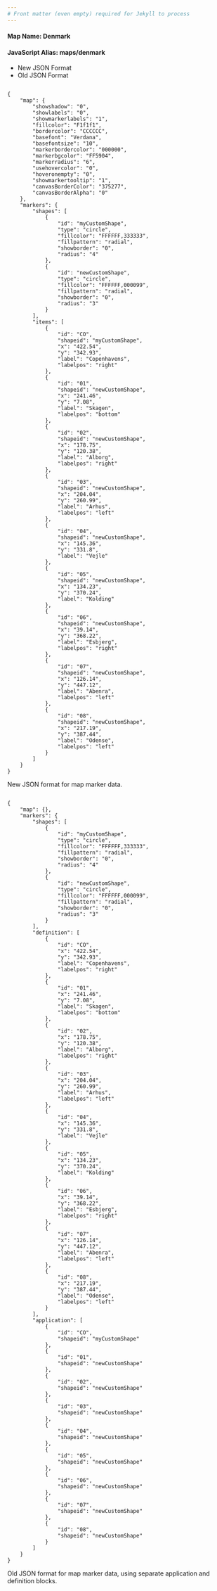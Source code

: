 ```yaml
---
# Front matter (even empty) required for Jekyll to process
---
```


#### Map Name: Denmark

#### JavaScript Alias: maps/denmark


<div class="code-wrapper">
<ul class='code-tabs'>
    <li class='active'>
        <a data-toggle='new-json'>New JSON Format</a>
    </li>
    <li>
        <a data-toggle='old-json'>Old JSON Format</a>
    </li>
</ul>
<div class='tab-content'>
    
<div class='tab new-json-tab active'>
<pre><code class="language-javascript">
{
    "map": {
        "showshadow": "0",
        "showlabels": "0",
        "showmarkerlabels": "1",
        "fillcolor": "F1f1f1",
        "bordercolor": "CCCCCC",
        "basefont": "Verdana",
        "basefontsize": "10",
        "markerbordercolor": "000000",
        "markerbgcolor": "FF5904",
        "markerradius": "6",
        "usehovercolor": "0",
        "hoveronempty": "0",
        "showmarkertooltip": "1",
        "canvasBorderColor": "375277",
        "canvasBorderAlpha": "0"
    },
    "markers": {
        "shapes": [
            {
                "id": "myCustomShape",
                "type": "circle",
                "fillcolor": "FFFFFF,333333",
                "fillpattern": "radial",
                "showborder": "0",
                "radius": "4"
            },
            {
                "id": "newCustomShape",
                "type": "circle",
                "fillcolor": "FFFFFF,000099",
                "fillpattern": "radial",
                "showborder": "0",
                "radius": "3"
            }
        ],
        "items": [
            {
                "id": "CO",
                "shapeid": "myCustomShape",
                "x": "422.54",
                "y": "342.93",
                "label": "Copenhavens",
                "labelpos": "right"
            },
            {
                "id": "01",
                "shapeid": "newCustomShape",
                "x": "241.46",
                "y": "7.08",
                "label": "Skagen",
                "labelpos": "bottom"
            },
            {
                "id": "02",
                "shapeid": "newCustomShape",
                "x": "178.75",
                "y": "120.38",
                "label": "Alborg",
                "labelpos": "right"
            },
            {
                "id": "03",
                "shapeid": "newCustomShape",
                "x": "204.04",
                "y": "260.99",
                "label": "Arhus",
                "labelpos": "left"
            },
            {
                "id": "04",
                "shapeid": "newCustomShape",
                "x": "145.36",
                "y": "331.8",
                "label": "Vejle"
            },
            {
                "id": "05",
                "shapeid": "newCustomShape",
                "x": "134.23",
                "y": "370.24",
                "label": "Kolding"
            },
            {
                "id": "06",
                "shapeid": "newCustomShape",
                "x": "39.14",
                "y": "368.22",
                "label": "Esbjerg",
                "labelpos": "right"
            },
            {
                "id": "07",
                "shapeid": "newCustomShape",
                "x": "126.14",
                "y": "447.12",
                "label": "Abenra",
                "labelpos": "left"
            },
            {
                "id": "08",
                "shapeid": "newCustomShape",
                "x": "217.19",
                "y": "387.44",
                "label": "Odense",
                "labelpos": "left"
            }
        ]
    }
}
</code></pre>


<p class='text-success'>New JSON format for map marker data.</p>

</div>
<div class='tab old-json-tab'>
<pre><code class="language-javascript">
{
    "map": {},
    "markers": {
        "shapes": [
            {
                "id": "myCustomShape",
                "type": "circle",
                "fillcolor": "FFFFFF,333333",
                "fillpattern": "radial",
                "showborder": "0",
                "radius": "4"
            },
            {
                "id": "newCustomShape",
                "type": "circle",
                "fillcolor": "FFFFFF,000099",
                "fillpattern": "radial",
                "showborder": "0",
                "radius": "3"
            }
        ],
        "definition": [
            {
                "id": "CO",
                "x": "422.54",
                "y": "342.93",
                "label": "Copenhavens",
                "labelpos": "right"
            },
            {
                "id": "01",
                "x": "241.46",
                "y": "7.08",
                "label": "Skagen",
                "labelpos": "bottom"
            },
            {
                "id": "02",
                "x": "178.75",
                "y": "120.38",
                "label": "Alborg",
                "labelpos": "right"
            },
            {
                "id": "03",
                "x": "204.04",
                "y": "260.99",
                "label": "Arhus",
                "labelpos": "left"
            },
            {
                "id": "04",
                "x": "145.36",
                "y": "331.8",
                "label": "Vejle"
            },
            {
                "id": "05",
                "x": "134.23",
                "y": "370.24",
                "label": "Kolding"
            },
            {
                "id": "06",
                "x": "39.14",
                "y": "368.22",
                "label": "Esbjerg",
                "labelpos": "right"
            },
            {
                "id": "07",
                "x": "126.14",
                "y": "447.12",
                "label": "Abenra",
                "labelpos": "left"
            },
            {
                "id": "08",
                "x": "217.19",
                "y": "387.44",
                "label": "Odense",
                "labelpos": "left"
            }
        ],
        "application": [
            {
                "id": "CO",
                "shapeid": "myCustomShape"
            },
            {
                "id": "01",
                "shapeid": "newCustomShape"
            },
            {
                "id": "02",
                "shapeid": "newCustomShape"
            },
            {
                "id": "03",
                "shapeid": "newCustomShape"
            },
            {
                "id": "04",
                "shapeid": "newCustomShape"
            },
            {
                "id": "05",
                "shapeid": "newCustomShape"
            },
            {
                "id": "06",
                "shapeid": "newCustomShape"
            },
            {
                "id": "07",
                "shapeid": "newCustomShape"
            },
            {
                "id": "08",
                "shapeid": "newCustomShape"
            }
        ]
    }
}
</code></pre>


<p class='text-success'>Old JSON format for map marker data, using separate application and definition blocks.</p>

</div>
    
</div>
</div>
